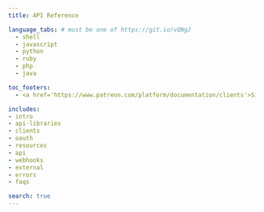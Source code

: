 ```yaml
---
title: API Reference

language_tabs: # must be one of https://git.io/vQNgJ
  - shell
  - javascript
  - python
  - ruby
  - php
  - java

toc_footers:
  - <a href='https://www.patreon.com/platform/documentation/clients'>Sign Up for an API Key</a>

includes:
- intro
- api-libraries
- clients
- oauth
- resources
- api
- webhooks
- external
- errors
- faqs

search: true
---
```

